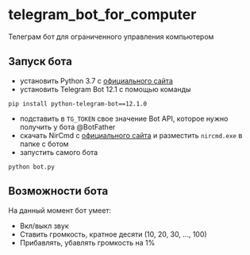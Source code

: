 # telegram_bot_for_computer
Телеграм бот для ограниченного управления компьютером

## Запуск бота
- установить Python 3.7 с [официального сайта](https://www.python.org/)
- установить Telegram Bot 12.1 с помощью команды
```
pip install python-telegram-bot==12.1.0
```
- подставить в `TG_TOKEN` свое значение Bot API, которое нужно получить у бота @BotFather
- скачать NirCmd с [официального сайта](http://www.nirsoft.net/utils/nircmd.html) и разместить `nircmd.exe` в папке с ботом
- запустить самого бота 
```
python bot.py
```

## Возможности бота
На данный момент бот умеет:
- Вкл/выкл звук
- Ставить громкость, кратное десяти (10, 20, 30, ..., 100)
- Прибавлять, убавлять громкость на 1%
